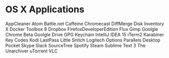 # OS X Applications

AppCleaner
Atom
Battle.net
Caffeine
Chromecast
DiffMerge
Disk Inventory X
Docker Toolbox 8
Dropbox
FirefoxDeveloperEdition
Flux
Gimp
Goolgle Chrome Beta
Goolgle Drive
GPG Keychain
IntelliJ IDEA 15
iTerm2
Karabiner
Key Codes
Kodi
LastPass
Little Snitch
Logitech Options
Parallels Desktop
Pocket
Skype
Slack
SourceTree
Spotify
Steam
Sublime Text 3
The Unarchiver
uTorrent
VLC
